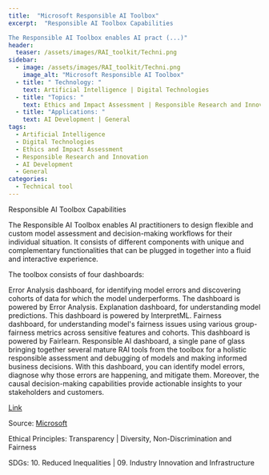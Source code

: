 ```yaml
---
title:  "Microsoft Responsible AI Toolbox"  
excerpt:  "Responsible AI Toolbox Capabilities

The Responsible AI Toolbox enables AI pract (...)"  
header:
  teaser: /assets/images/RAI_toolkit/Techni.png
sidebar:
  - image: /assets/images/RAI_toolkit/Techni.png
    image_alt: "Microsoft Responsible AI Toolbox"
  - title: " Technology: "
    text: Artificial Intelligence | Digital Technologies
  - title: "Topics: " 
    text: Ethics and Impact Assessment | Responsible Research and Innovation
  - title: "Applications: " 
    text: AI Development | General
tags:
  - Artificial Intelligence
  - Digital Technologies
  - Ethics and Impact Assessment
  - Responsible Research and Innovation
  - AI Development
  - General
categories:
  - Technical tool
---
```

Responsible AI Toolbox Capabilities

The Responsible AI Toolbox enables AI practitioners to design flexible and custom model assessment and decision-making workflows for their individual situation. It consists of different components with unique and complementary functionalities that can be plugged in together into a fluid and interactive experience.

The toolbox consists of four dashboards:

Error Analysis dashboard, for identifying model errors and discovering cohorts of data for which the model underperforms. The dashboard is powered by Error Analysis.
Explanation dashboard, for understanding model predictions. This dashboard is powered by InterpretML.
Fairness dashboard, for understanding model's fairness issues using various group-fairness metrics across sensitive features and cohorts. This dashboard is powered by Fairlearn.
Responsible AI dashboard, a single pane of glass bringing together several mature RAI tools from the toolbox for a holistic responsible assessment and debugging of models and making informed business decisions. With this dashboard, you can identify model errors, diagnose why those errors are happening, and mitigate them. Moreover, the causal decision-making capabilities provide actionable insights to your stakeholders and customers.

[Link](https://responsibleaitoolbox.ai)

Source: [Microsoft](https://responsibleaitoolbox.ai)

Ethical Principles: Transparency | Diversity, Non-Discrimination and Fairness

SDGs: 10. Reduced Inequalities | 09. Industry Innovation and Infrastructure

